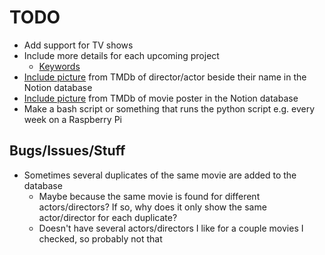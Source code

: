 # TODO

- Add support for TV shows
- Include more details for each upcoming project
  - [Keywords](https://developer.themoviedb.org/reference/movie-keywords)
- [Include picture](https://developers.notion.com/reference/file-object) from TMDb of director/actor beside their name in the Notion database
- [Include picture](https://developers.notion.com/reference/file-object) from TMDb of movie poster in the Notion database
- Make a bash script or something that runs the python script e.g. every week on a Raspberry Pi

## Bugs/Issues/Stuff

- Sometimes several duplicates of the same movie are added to the database
  - Maybe because the same movie is found for different actors/directors? If so, why does it only show the same actor/director for each duplicate?
  - Doesn't have several actors/directors I like for a couple movies I checked, so probably not that
